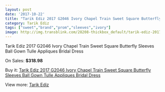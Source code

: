 ```yaml
---
layout: post
date: '2017-10-22'
title: "Tarik Ediz 2017 G2046 Ivory Chapel Train Sweet Square Butterfly Sleeves Ball Gown Tulle Appliques Bridal Dress"
category: Tarik Ediz
tags: ["sweet","brand","prom","sleeves","ivory"]
image: http://img.transblink.com/28208-thickbox_default/tarik-ediz-2017-g2046-ivory-chapel-train-sweet-square-butterfly-sleeves-ball-gown-tulle-appliques-bridal-dress.jpg
---
```

Tarik Ediz 2017 G2046 Ivory Chapel Train Sweet Square Butterfly Sleeves Ball Gown Tulle Appliques Bridal Dress

On Sales: **$318.98**
<a href="https://www.transblink.com/en/tarik-ediz/9226-tarik-ediz-2017-g2046-ivory-chapel-train-sweet-square-butterfly-sleeves-ball-gown-tulle-appliques-bridal-dress.html"><amp-img layout="responsive" width="600" height="600" src="//img.transblink.com/28208-thickbox_default/tarik-ediz-2017-g2046-ivory-chapel-train-sweet-square-butterfly-sleeves-ball-gown-tulle-appliques-bridal-dress.jpg" alt="Tarik Ediz 2017 G2046 Ivory Chapel Train Sweet Square Butterfly Sleeves Ball Gown Tulle Appliques Bridal Dress 0" /></a>
<a href="https://www.transblink.com/en/tarik-ediz/9226-tarik-ediz-2017-g2046-ivory-chapel-train-sweet-square-butterfly-sleeves-ball-gown-tulle-appliques-bridal-dress.html"><amp-img layout="responsive" width="600" height="600" src="//img.transblink.com/28211-thickbox_default/tarik-ediz-2017-g2046-ivory-chapel-train-sweet-square-butterfly-sleeves-ball-gown-tulle-appliques-bridal-dress.jpg" alt="Tarik Ediz 2017 G2046 Ivory Chapel Train Sweet Square Butterfly Sleeves Ball Gown Tulle Appliques Bridal Dress 1" /></a>
<a href="https://www.transblink.com/en/tarik-ediz/9226-tarik-ediz-2017-g2046-ivory-chapel-train-sweet-square-butterfly-sleeves-ball-gown-tulle-appliques-bridal-dress.html"><amp-img layout="responsive" width="600" height="600" src="//img.transblink.com/28210-thickbox_default/tarik-ediz-2017-g2046-ivory-chapel-train-sweet-square-butterfly-sleeves-ball-gown-tulle-appliques-bridal-dress.jpg" alt="Tarik Ediz 2017 G2046 Ivory Chapel Train Sweet Square Butterfly Sleeves Ball Gown Tulle Appliques Bridal Dress 2" /></a>
<a href="https://www.transblink.com/en/tarik-ediz/9226-tarik-ediz-2017-g2046-ivory-chapel-train-sweet-square-butterfly-sleeves-ball-gown-tulle-appliques-bridal-dress.html"><amp-img layout="responsive" width="600" height="600" src="//img.transblink.com/28209-thickbox_default/tarik-ediz-2017-g2046-ivory-chapel-train-sweet-square-butterfly-sleeves-ball-gown-tulle-appliques-bridal-dress.jpg" alt="Tarik Ediz 2017 G2046 Ivory Chapel Train Sweet Square Butterfly Sleeves Ball Gown Tulle Appliques Bridal Dress 3" /></a>

Buy it: [Tarik Ediz 2017 G2046 Ivory Chapel Train Sweet Square Butterfly Sleeves Ball Gown Tulle Appliques Bridal Dress](https://www.transblink.com/en/tarik-ediz/9226-tarik-ediz-2017-g2046-ivory-chapel-train-sweet-square-butterfly-sleeves-ball-gown-tulle-appliques-bridal-dress.html "Tarik Ediz 2017 G2046 Ivory Chapel Train Sweet Square Butterfly Sleeves Ball Gown Tulle Appliques Bridal Dress")

View more: [Tarik Ediz](https://www.transblink.com/en/80-tarik-ediz "Tarik Ediz")